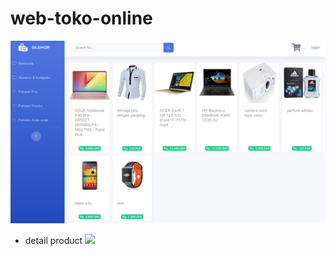 # web-toko-online

<a href="" target="_blank"><img src="gambar/Screenshot_2020-01-31 home.png"></a>

* detail product
 	<a href="" target="_blank"><img src="Screenshot_2020-01-31 ASUS Notebook K403FA-EB502T [90NB0LP4-M01750] - Petal Pink.png"></a>
